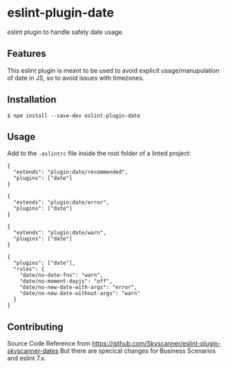 

# eslint-plugin-date
eslint plugin to handle safely date usage.

## Features
This eslint plugin is meant to be used to avoid explicit usage/manupulation of date in JS, so to avoid issues with timezones.

## Installation
```
$ npm install --save-dev eslint-plugin-date
```

## Usage
Add to the `.eslintrc` file inside the root folder of a linted project:

```
{
  "extends": "plugin:date/recommended",
  "plugins": ["date"]
}
```

```
{
  "extends": "plugin:date/error",
  "plugins": ["date"]
}
```

```
{
  "extends": "plugin:date/warn",
  "plugins": ["date"]
}
```

```
{
  "plugins": ["date"],
  "rules": {
    "date/no-date-fns": "warn",
    "date/no-moment-dayjs": "off",
    "date/no-new-date-with-args": "error",
    "date/no-new-date-without-args": "warn"
  }
}
```

## Contributing
Source Code Reference from https://github.com/Skyscanner/eslint-plugin-skyscanner-dates
But there are specical changes for Business Scenarios and eslint 7.x.
